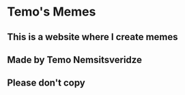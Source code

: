 # Temo's Memes
## This is a website where I create memes
## Made by Temo Nemsitsveridze
## Please don't copy
